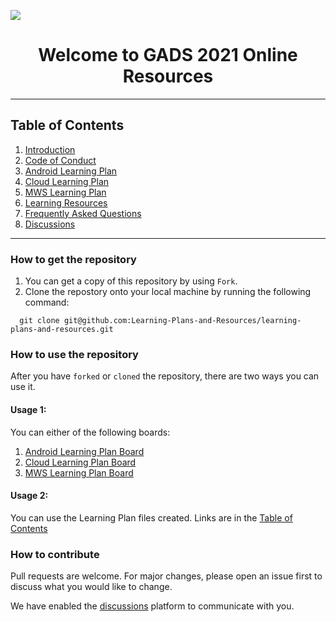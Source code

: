 ![](https://i.ibb.co/KDgq3FW/GADS21-1.png)

<h1 align="center">Welcome to GADS 2021 Online Resources</h1>
 
 ---
 
<h2 id="table-of-contents"> Table of Contents </h2>

1. [Introduction](https://github.com/Learning-Plans-and-Resources/learning-plans-and-resources/blob/main/Program%20Information/introduction.md)
1. [Code of Conduct](https://github.com/Learning-Plans-and-Resources/learning-plans-and-resources/blob/main/Program%20Information/code-of-conduct.md)
1. [Android Learning Plan](https://github.com/Learning-Plans-and-Resources/learning-plans-and-resources/blob/main/Learning%20Plans/android-learning-plan)
1. [Cloud Learning Plan](https://github.com/Learning-Plans-and-Resources/learning-plans-and-resources/blob/main/Learning%20Plans/cloud-learning-plan)
1. [MWS Learning Plan](https://github.com/Learning-Plans-and-Resources/learning-plans-and-resources/blob/main/Learning%20Plans/mws-learning-plan.md)
1. [Learning Resources](https://github.com/Learning-Plans-and-Resources/learning-plans-and-resources/tree/main/Resource%20Inventory)
2. [Frequently Asked Questions](https://github.com/Learning-Plans-and-Resources/learning-plans-and-resources/blob/main/Program%20Information/frequently-asked-questions.md)
3. [Discussions](https://github.com/Learning-Plans-and-Resources/learning-plans-and-resources/discussions)

---

### How to get the repository
1. You can get a copy of this repository by using `Fork`.
2. Clone the repostory onto your local machine by running the following command:

```
  git clone git@github.com:Learning-Plans-and-Resources/learning-plans-and-resources.git
```

### How to use the repository

After you have `forked` or `cloned` the repository, there are two ways you can use it.

#### Usage 1:

You can either of the following boards:
1. [Android Learning Plan Board](https://github.com/Learning-Plans-and-Resources/learning-plans-and-resources/projects/3)
1. [Cloud Learning Plan Board](https://github.com/Learning-Plans-and-Resources/learning-plans-and-resources/projects/2)
1. [MWS Learning Plan Board](https://github.com/Learning-Plans-and-Resources/learning-plans-and-resources/projects/1)

#### Usage 2:

You can use the Learning Plan files created. Links are in the [Table of Contents](#table-of-contents) 

### How to contribute

Pull requests are welcome. For major changes, please open an issue first to discuss what you would like to change.

We have enabled the [discussions](https://github.com/Learning-Plans-and-Resources/learning-plans-and-resources/discussions) platform to communicate with you.
